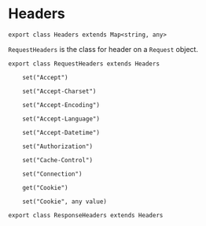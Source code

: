 # Headers

```lithium
export class Headers extends Map<string, any>
```
`RequestHeaders` is the class for header on a `Request` object.

```lithium
export class RequestHeaders extends Headers

	set("Accept")

	set("Accept-Charset")

	set("Accept-Encoding")

	set("Accept-Language")

	set("Accept-Datetime")

	set("Authorization")

	set("Cache-Control")

	set("Connection")

	get("Cookie")

	set("Cookie", any value)
```

```lithium
export class ResponseHeaders extends Headers
```